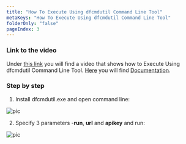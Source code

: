 ```yaml
---
title: "How To Execute Using dfcmdutil Command Line Tool"
metaKeys: "How To Execute Using dfcmdutil Command Line Tool"
folderOnly: "false"
pageIndex: 3
---
```


### Link to the video

Under [this link](https://profitbasedocs.blob.core.windows.net/videos/Data%20Flow%20-%20Execute%20using%20dfcmdutil%20command%20line%20tool.mp4) you will find a video that shows how to Execute Using dfcmdutil Command Line Tool. [Here](../../dataflows/execution.md) you will find [Documentation](../../dataflows/execution.md).
<br/>

### Step by step


1. Install dfcmdutil.exe and open command line:

![pic](https://profitbasedocs.blob.core.windows.net/images/HTexedfcmdutil%20(1).png)

2. Specify 3 parameters -**run**, **url** and **apikey** and run: 

![pic](https://profitbasedocs.blob.core.windows.net/images/HTexedfcmdutil%20(2).png)

